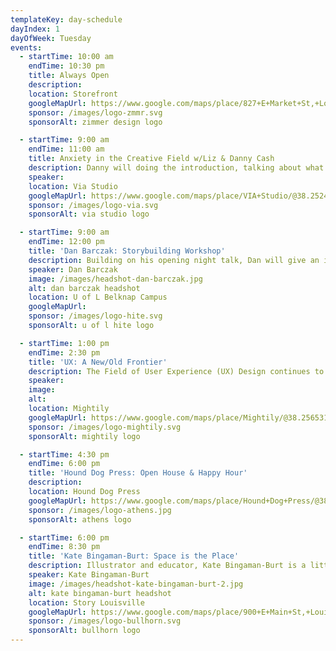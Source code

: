 ```yaml
---
templateKey: day-schedule
dayIndex: 1
dayOfWeek: Tuesday
events:
  - startTime: 10:00 am
    endTime: 10:30 pm
    title: Always Open
    description:
    location: Storefront
    googleMapUrl: https://www.google.com/maps/place/827+E+Market+St,+Louisville,+KY+40206/@38.2535377,-85.7389026,17z/data=!3m1!4b1!4m5!3m4!1s0x886972c4c43512af:0x4a596a5908153b94!8m2!3d38.2535335!4d-85.7367139
    sponsor: /images/logo-zmmr.svg
    sponsorAlt: zimmer design logo

  - startTime: 9:00 am
    endTime: 11:00 am
    title: Anxiety in the Creative Field w/Liz & Danny Cash
    description: Danny will doing the introduction, talking about what it's like to be a designer who has wrestled with anxiety his whole career and how it's common across the creative field. Liz will then discuss what anxiety is, how it affects the creative process, and how to manage it. She'll walk the audience through a few exercises they can do on their own to help manage anxiety. Afterward, she'll host a Q&A.
    speaker:
    location: Via Studio
    googleMapUrl: https://www.google.com/maps/place/VIA+Studio/@38.2524625,-85.7420979,17z/data=!3m1!4b1!4m5!3m4!1s0x886972dec5cc9407:0xb6df1269286cc200!8m2!3d38.2524583!4d-85.7399092
    sponsor: /images/logo-via.svg
    sponsorAlt: via studio logo

  - startTime: 9:00 am
    endTime: 12:00 pm
    title: 'Dan Barczak: Storybuilding Workshop'
    description: Building on his opening night talk, Dan will give an in-depth walkthrough of some of his current projects with more examples of how designers can work with their clients to translate the foundational principles of Storybuilding and how we communicate as humans into how people actually experience your brand, whether you're a startup, a global giant, nonprofit, or the underserved.
    speaker: Dan Barczak
    image: /images/headshot-dan-barczak.jpg
    alt: dan barczak headshot
    location: U of L Belknap Campus
    googleMapUrl:
    sponsor: /images/logo-hite.svg
    sponsorAlt: u of l hite logo

  - startTime: 1:00 pm
    endTime: 2:30 pm
    title: 'UX: A New/Old Frontier'
    description: The Field of User Experience (UX) Design continues to grow. Should you make a big change to jump start your design career – and how? This session will follow the path of one commercial artist/graphic designer/visual designer/UX Interaction designer and how she stays relevant in the wild west world of “new” user-centered design practices. Karen Abney, a design professional for over forty years, describes her journey on a new career direction and explains the process of how she navigated a place in the new UX world.
    speaker:
    image:
    alt:
    location: Mightily
    googleMapUrl: https://www.google.com/maps/place/Mightily/@38.2565312,-85.7542337,17z/data=!3m1!4b1!4m5!3m4!1s0x886972bbc5705713:0x1d9eb0c94ad6eb73!8m2!3d38.256527!4d-85.752045
    sponsor: /images/logo-mightily.svg
    sponsorAlt: mightily logo

  - startTime: 4:30 pm
    endTime: 6:00 pm
    title: 'Hound Dog Press: Open House & Happy Hour'
    description:
    location: Hound Dog Press
    googleMapUrl: https://www.google.com/maps/place/Hound+Dog+Press/@38.2363132,-85.7305787,17z/data=!3m1!4b1!4m5!3m4!1s0x886972b8c1e9adef:0x251b8264ee113296!8m2!3d38.236309!4d-85.72839
    sponsor: /images/logo-athens.jpg
    sponsorAlt: athens logo

  - startTime: 6:00 pm
    endTime: 8:30 pm
    title: 'Kate Bingaman-Burt: Space is the Place'
    description: Illustrator and educator, Kate Bingaman-Burt is a little more than obsessed with bringing people together through creative work and developing spaces for making and sharing to happen. Come and join Kate as she talks about her long-time drawing practices, her print studio Outlet, her love of bookmobiles, and why making spaces into places has been the one consistent throughline in her sort of all over the place career.
    speaker: Kate Bingaman-Burt
    image: /images/headshot-kate-bingaman-burt-2.jpg
    alt: kate bingaman-burt headshot
    location: Story Louisville
    googleMapUrl: https://www.google.com/maps/place/900+E+Main+St,+Louisville,+KY+40206/@38.2541017,-85.7378052,17z/data=!3m1!4b1!4m5!3m4!1s0x886972db4be694c9:0x5714d0e59139e964!8m2!3d38.2540975!4d-85.7356165
    sponsor: /images/logo-bullhorn.svg
    sponsorAlt: bullhorn logo
---
```

